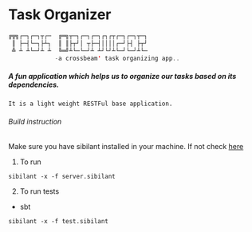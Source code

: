 # Task Organizer

```scala
╔╦╗┌─┐┌─┐┬┌─  ╔═╗┬─┐┌─┐┌─┐┌┐┌┬┌─┐┌─┐┬─┐
 ║ ├─┤└─┐├┴┐  ║ ║├┬┘│ ┬├─┤││││┌─┘├┤ ├┬┘
 ╩ ┴ ┴└─┘┴ ┴  ╚═╝┴└─└─┘┴ ┴┘└┘┴└─┘└─┘┴└─
             -a crossbeam' task organizing app..
```

##### A fun application which helps us to organize our tasks based on its dependencies.
    It is a light weight RESTFul base application. 




###### Build instruction
Make sure you have sibilant installed in your machine. If not check [here](https://sibilant.org/)

1. To run 
```shell
sibilant -x -f server.sibilant
```
2. To run tests
- sbt
```shell
sibilant -x -f test.sibilant
```
